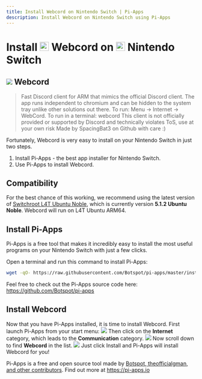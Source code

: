 ```yaml
---
title: Install Webcord on Nintendo Switch | Pi-Apps
description: Install Webcord on Nintendo Switch using Pi-Apps
---
```

<div class="simple-install-content content">

# Install <img src="/img/app-icons/Webcord/icon-64.png" height=24> Webcord on <img src=/img/other-icons/switch-icon.svg height=24> Nintendo Switch

## <img src="/img/app-icons/Webcord/icon-64.png"> Webcord
> Fast Discord client for ARM that mimics the official Discord client.
> The app runs independent to chromium and can be hidden to the system tray unlike other solutions out there.
> To run: Menu -> Internet -> WebCord.
> To run in a terminal: webcord
> This client is not officially provided or supported by Discord and technically violates ToS, use at your own risk
> Made by SpacingBat3 on Github with care :)

Fortunately, Webcord is very easy to install on your Nintendo Switch in just two steps.
1. Install Pi-Apps - the best app installer for Nintendo Switch.
2. Use Pi-Apps to install Webcord.
</div>
<div class="simple-install-content content">

## Compatibility
For the best chance of this working, we recommend using the latest version of [Switchroot L4T Ubuntu Noble](https://wiki.switchroot.org/wiki/linux/l4t-ubuntu-noble-installation-guide), which is currently version **5.1.2 Ubuntu Noble**.
Webcord will run on L4T Ubuntu ARM64.
</div>
<div class="simple-install-content content">

## Install Pi-Apps

Pi-Apps is a free tool that makes it incredibly easy to install the most useful programs on your Nintendo Switch with just a few clicks.

Open a terminal and run this command to install Pi-Apps:
```bash
wget -qO- https://raw.githubusercontent.com/Botspot/pi-apps/master/install | bash
```
Feel free to check out the Pi-Apps source code here: https://github.com/Botspot/pi-apps
</div>
<div class="simple-install-content content">

## Install Webcord

Now that you have Pi-Apps installed, it is time to install Webcord.
First launch Pi-Apps from your start menu:
<img src="/img/start-menu.png">
Then click on the <b>Internet</b> category, which leads to the <b>Communication</b> category.
<img src="/img/category-selections/Communication.png">
Now scroll down to find <b>Webcord</b> in the list.
<img src="/img/app-icons/Webcord/app-selection.png">
Just click Install and Pi-Apps will install Webcord for you!
</div>
<div class="simple-install-content content">

Pi-Apps is a free and open source tool made by [Botspot, theofficialgman, and other contributors](/about/#contributors). Find out more at https://pi-apps.io
</div>
